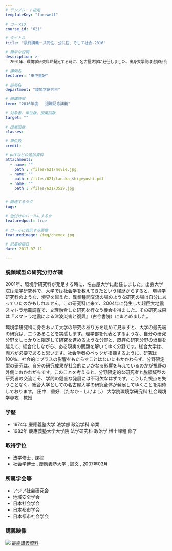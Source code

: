 ```yaml
---
# テンプレート指定
templateKey: "farewell"

# コースID
course_id: "621"

# タイトル
title: "最終講義ー共同性、公共性、そして社会-2016"

# 簡単な説明
description: >-
  2001年、環境学研究科が発足する時に、名古屋大学に赴任しました。出身大学院は法学研究科で、大学では社会学を教えてきたという経歴からすると、環境学研究科のような、境界を越えた、異業種間交流の場のよ...

# 講師名
lecturer: "田中重好"

# 部局名
department: "環境学研究科"

# 開講時限
term: "2016年度	退職記念講義"

# 対象者、単位数、授業回数
target: ""

# 授業回数
classes: 

# 単位数
credit: 

# pdfなどの追加資料
attachments: 
  - name: "" 
    path : /files/621/movie.jpg
  - name: "" 
    path : /files/621/tanaka_shigeyoshi.pdf
  - name: "" 
    path : /files/621/3529.jpg


# 関連するタグ
tags:

# 色付けのロールにするか
featuredpost: true

# ロールに表示する画像
featuredimage: /img/chemex.jpg

# 記事投稿日
date: 2017-07-11

---
```

### 脱領域型の研究分野が鍵 

2001年、環境学研究科が発足する時に、名古屋大学に赴任しました。出身大学院は法学研究科で、大学では社会学を教えてきたという経歴からすると、環境学研究科のような、境界を越えた、異業種間交流の場のような研究の場は自分にあっていたのかもしれません。この研究科に来て、2004年に発生した超巨大地震スマトラ地震調査で、文理融合した研究を行なう機会を得ました。その研究成果は『スマトラ地震による津波災害と復興』（古今書院）にまとめました。 

環境学研究科に身をおいて大学の研究のあり方を眺めて見ますと、大学の最先端の研究は、二つあることを実感します。理学部を代表とするような、自分の研究分野をしっかりと限定して研究を進めるような分野と、既存の研究分野の垣根を越えて、総合化しながら、ある現実の問題を解いてゆく分野です。総合大学は、両方が必要であると思います。社会学者のベックが指摘するように、研究は100％、社会的にプラスの影響をもたらすことはないにもかかわらず、分野限定型の研究は、自分の研究成果が社会的にいかなる影響を与えているのかが視野の外側におかれがちです。このことを考えると、分野限定的な研究者と脱領域型の研究者の交流こそ、学問の健全な発展には不可欠なはずです。こうした視点を失うことなく、総合大学としての名古屋大学の研究全体が発展してゆくことを期待しております。
田中　重好 （たなか・しげよし） 大学院環境学研究科 社会環境学専攻　教授 

### 学歴

  * 1974年 慶應義塾大学 法学部 政治学科 卒業
  * 1982年 慶應義塾大学大学院 法学研究科 政治学 博士課程 修了

### 取得学位

  * 法学修士 , 課程
  * 社会学博士 , 慶應義塾大学 , 論文 , 2007年03月

### 所属学会等

  * アジア社会研究会
  * 地域安全学会 
  * 日本社会学会
  * 日本都市学会
  * 日本都市社会学会
### 講義映像


![](/files/621/movie.jpg) 
[最終講義資料](/files/621/tanaka_shigeyoshi.pdf) 
